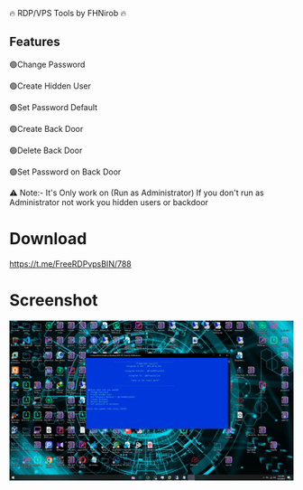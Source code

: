 🔥 RDP/VPS Tools by FHNirob 🔥

## Features
🟢Change Password

🟢Create Hidden User

🟢Set Password Default

🟢Create Back Door

🟢Delete Back Door

🟢Set Password on Back Door

⚠️ Note:- It's Only work on (Run as Administrator) 
If you don't run as Administrator not work you hidden users or backdoor


# Download
https://t.me/FreeRDPvpsBIN/788

# Screenshot
![App Screenshot](Capture.PNG)
